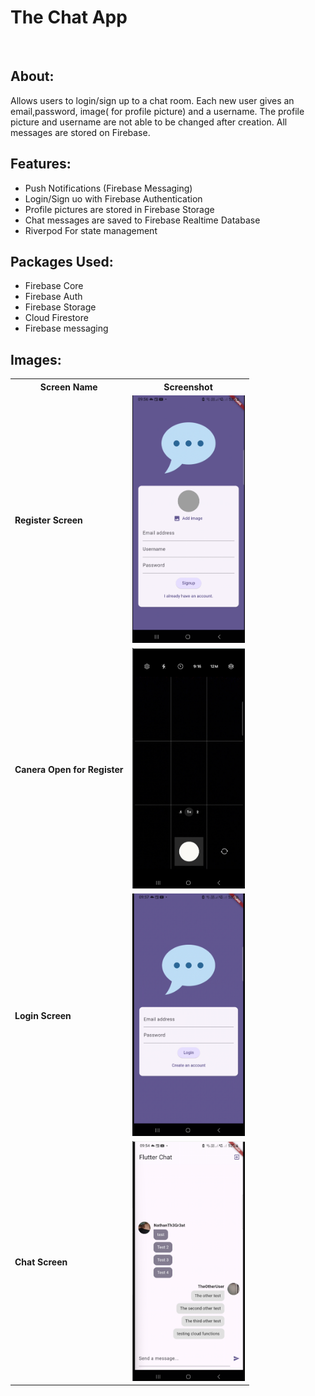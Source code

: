 # The Chat App
<br />

## About:
Allows users to login/sign up to a chat room. Each new user gives an email,password, image( for profile picture) and a username. The profile picture and username are not able to be changed after creation.
All messages are stored on Firebase.
## Features:
  - Push Notifications (Firebase Messaging)
  - Login/Sign uo with Firebase Authentication
  - Profile pictures are stored in Firebase Storage
  - Chat messages are saved to Firebase Realtime Database
  - Riverpod For state management

## Packages Used:
  - Firebase Core
  - Firebase Auth
  - Firebase Storage
  - Cloud Firestore
  - Firebase messaging

## Images: 
<table>
  <tr>
    <th>Screen Name</th>
    <th>Screenshot</th>
  </tr>
  <tr>
    <td><strong>Register Screen</strong></td>
    <td><img src="screenshots/signup_screen.png"  width="180"></td>
  </tr>
   <tr>
    <td><strong>Canera Open for Register</strong></td>
    <td><img src="screenshots/camera_open.png" width="180"></td>
  </tr>
  <tr>
    <td><strong>Login Screen</strong></td>
    <td><img src="screenshots/login_screen.png"  width="180"></td>
  </tr>
  <tr>
    <td><strong>Chat Screen</strong></td>
    <td><img src="screenshots/chat_screen.png" width="180"></td>
  </tr>
 
</table>



